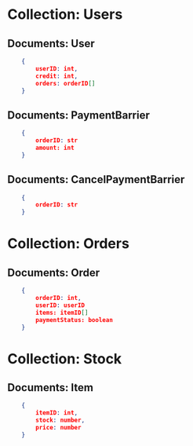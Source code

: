# Collection: Users

## Documents: User

```json
    {
        userID: int,
        credit: int,
        orders: orderID[]
    }
```

## Documents: PaymentBarrier

```json
    {
        orderID: str
        amount: int
    }
```

## Documents: CancelPaymentBarrier

```json
    {
        orderID: str
    }
```

# Collection: Orders

## Documents: Order

```json
    {
        orderID: int,
        userID: userID
        items: itemID[]
        paymentStatus: boolean
    }
```

# Collection: Stock

## Documents: Item

```json
    {
        itemID: int,
        stock: number,
        price: number
    }
```
